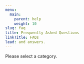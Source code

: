 ```yaml
---
menu:
  main:
    parent: help
    weight: 10
slug: faq
title: Frequently Asked Questions
linkTitle: FAQs
lead: and answers.
---
```


Please select a category.
